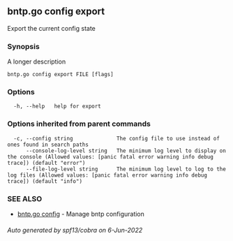 ## bntp.go config export

Export the current config state

### Synopsis

A longer description

```
bntp.go config export FILE [flags]
```

### Options

```
  -h, --help   help for export
```

### Options inherited from parent commands

```
  -c, --config string              The config file to use instead of ones found in search paths
      --console-log-level string   The minimum log level to display on the console (Allowed values: [panic fatal error warning info debug trace]) (default "error")
      --file-log-level string      The minimum log level to log to the log files (Allowed values: [panic fatal error warning info debug trace]) (default "info")
```

### SEE ALSO

* [bntp.go config](bntp.go_config.md)	 - Manage bntp configuration

###### Auto generated by spf13/cobra on 6-Jun-2022

